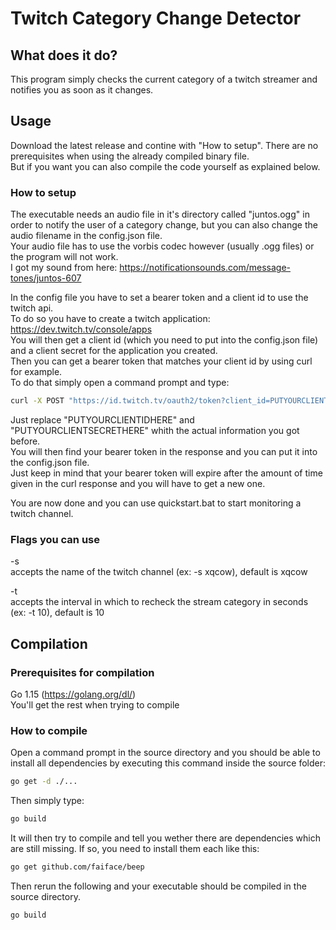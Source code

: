 # Twitch Category Change Detector

## What does it do?
This program simply checks the current category of a twitch streamer and notifies you as soon as it changes.  


## Usage
Download the latest release and contine with "How to setup". There are no prerequisites when using the already compiled binary file.  
But if you want you can also compile the code yourself as explained below.  


### How to setup
The executable needs an audio file in it's directory called "juntos.ogg" in order to notify the user of a category change, but you can also change the audio filename in the config.json file.  
Your audio file has to use the vorbis codec however (usually .ogg files) or the program will not work.  
I got my sound from here: https://notificationsounds.com/message-tones/juntos-607  

In the config file you have to set a bearer token and a client id to use the twitch api.  
To do so you have to create a twitch application: https://dev.twitch.tv/console/apps  
You will then get a client id (which you need to put into the config.json file) and a client secret for the application you created.  
Then you can get a bearer token that matches your client id by using curl for example.  
To do that simply open a command prompt and type:  
```sh
curl -X POST "https://id.twitch.tv/oauth2/token?client_id=PUTYOURCLIENTIDHERE&client_secret=PUTYOURCLIENTSECRETHERE&grant_type=client_credentials"  
```
Just replace "PUTYOURCLIENTIDHERE" and "PUTYOURCLIENTSECRETHERE" whith the actual information you got before.  
You will then find your bearer token in the response and you can put it into the config.json file.  
Just keep in mind that your bearer token will expire after the amount of time given in the curl response and you will have to get a new one.  

You are now done and you can use quickstart.bat to start monitoring a twitch channel.


### Flags you can use
-s  
  accepts the name of the twitch channel (ex: -s xqcow), default is xqcow  
  
-t  
  accepts the interval in which to recheck the stream category in seconds (ex: -t 10), default is 10  

## Compilation
### Prerequisites for compilation
Go 1.15 (https://golang.org/dl/)  
You'll get the rest when trying to compile  


### How to compile
Open a command prompt in the source directory and you should be able to install all dependencies by executing this command inside the source folder: 
```sh
go get -d ./...
```
Then simply type:
```sh
go build
```
It will then try to compile and tell you wether there are dependencies which are still missing.
If so, you need to install them each like this: 
```sh
go get github.com/faiface/beep
```
Then rerun the following and your executable should be compiled in the source directory.
```sh
go build
```
